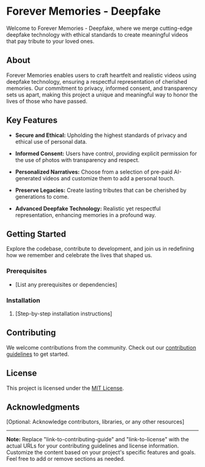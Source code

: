 # Forever Memories - Deepfake

Welcome to Forever Memories - Deepfake, where we merge cutting-edge deepfake technology with ethical standards to create meaningful videos that pay tribute to your loved ones.

## About

Forever Memories enables users to craft heartfelt and realistic videos using deepfake technology, ensuring a respectful representation of cherished memories. Our commitment to privacy, informed consent, and transparency sets us apart, making this project a unique and meaningful way to honor the lives of those who have passed.

## Key Features

- **Secure and Ethical:** Upholding the highest standards of privacy and ethical use of personal data.
  
- **Informed Consent:** Users have control, providing explicit permission for the use of photos with transparency and respect.

- **Personalized Narratives:** Choose from a selection of pre-paid AI-generated videos and customize them to add a personal touch.

- **Preserve Legacies:** Create lasting tributes that can be cherished by generations to come.

- **Advanced Deepfake Technology:** Realistic yet respectful representation, enhancing memories in a profound way.

## Getting Started

Explore the codebase, contribute to development, and join us in redefining how we remember and celebrate the lives that shaped us.

### Prerequisites

- [List any prerequisites or dependencies]

### Installation

1. [Step-by-step installation instructions]

## Contributing

We welcome contributions from the community. Check out our [contribution guidelines](link-to-contributing-guide) to get started.

## License

This project is licensed under the [MIT License](link-to-license).

## Acknowledgments

[Optional: Acknowledge contributors, libraries, or any other resources]

---

**Note:** Replace "link-to-contributing-guide" and "link-to-license" with the actual URLs for your contributing guidelines and license information. Customize the content based on your project's specific features and goals. Feel free to add or remove sections as needed.

